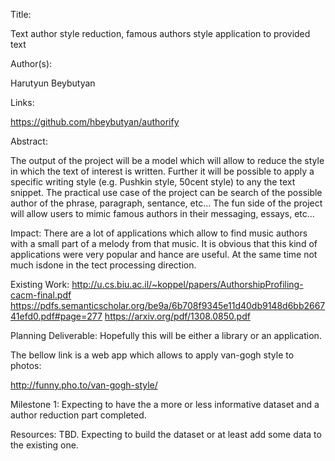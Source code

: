 Title:

Text author style reduction, famous authors style application to provided text

Author(s):

Harutyun Beybutyan

Links:

https://github.com/hbeybutyan/authorify

Abstract:

The output of the project will be a model which will allow to reduce the style in which the text of interest is written. Further it will be possible to apply a specific writing style (e.g. Pushkin style, 50cent style) to any the text snippet.
The practical use case of the project can be search of the possible author of the phrase, paragraph, sentance, etc...
The fun side of the project will allow users to mimic famous authors in their messaging, essays, etc...

Impact:
There are a lot of applications which allow to find music authors with a small part of a melody from that music. It is obvious that this kind of applications were very popular and hance are useful. At the same time not much isdone in the tect processing direction. 

Existing Work:
http://u.cs.biu.ac.il/~koppel/papers/AuthorshipProfiling-cacm-final.pdf
https://pdfs.semanticscholar.org/be9a/6b708f9345e11d40db9148d6bb266741efd0.pdf#page=277
https://arxiv.org/pdf/1308.0850.pdf

Planning
Deliverable:
Hopefully this will be either a library or an application.

The bellow link is a web app which allows to apply van-gogh style to photos:

http://funny.pho.to/van-gogh-style/

Milestone 1:
Expecting to have the a more or less informative dataset and a author reduction part completed.

Resources:
TBD. Expecting to build the dataset or at least add some data to the existing one.
